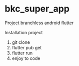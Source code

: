 # bkc_super_app

Project branchless android flutter

Installation project
1. git clone
2. flutter pub get
3. flutter run
4. enjoy to code
